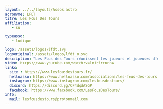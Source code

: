```yaml
---
layout: ../../layouts/Assos.astro
acronyme: LFDT
titre: Les Fous Des Tours
affiliation: 
   - su

typeasso: 
   - ludique

logo: /assets/logos/lfdt.svg
logooriginal: /assets/logos/lfdt_o.svg
description: "Les Fous des Tours réunissent les joueurs et joueuses d’échecs et d’autres jeux de réfexion (dames, go, shogi, etc.) lors de rencontres hebdomadaires sur les campus Pierre et Marie Curie, Champollion et Clignancourt. Elle vous propose des cours et des initiations, et organise des tournois de blitz (partie disputée en quelques minutes), des tournois en ligne et un tournoi interuniversitaire par équipe."
video: https://www.youtube.com/watch?v=lBiSfrF6FhA
links:
  site : https://www.lesfousdestours.fr/
  helloasso: https://www.helloasso.com/associations/les-fous-des-tours
  instagram: https://www.instagram.com/lesfousdestours/
  discord: https://discord.gg/CF4dqdASGP
  facebook: https://www.facebook.com/LesFousDesTours/
info:
  mail: lesfousdestours@protonmail.com
---
```

